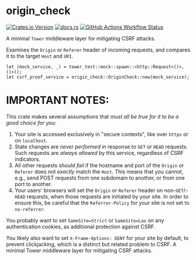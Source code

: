 # origin\_check

[![Crates.io Version](https://img.shields.io/crates/v/origin_check)](https://crates.io/crates/origin_check)
[![docs.rs](https://img.shields.io/docsrs/origin_check)](https://docs.rs/origin_check/latest/origin_check/)
[![GitHub Actions Workflow Status](https://img.shields.io/github/actions/workflow/status/benwr/origin_check/rust.yml)](https://github.com/benwr/origin_check)


A minimal `Tower` middleware layer for mitigating CSRF attacks.

Examines the `Origin` or `Referer` header of incoming requests, and compares
it to the target `Host` and `URI`.

```
let (mock_service, _) = tower_test::mock::spawn::<http::Request<()>, ()>();
let csrf_proof_service = origin_check::OriginCheck::new(mock_service);
```

# IMPORTANT NOTES:

This crate makes several assumptions that *must all be true for it to be a good
choice for you:*

1. Your site is accessed exclusively in "secure contexts", like over `https` or
   on `localhost`.
2. State changes are *never performed* in response to `GET` or `HEAD` requests.
   Such requests are _always allowed_ by this service, regardless of CSRF
   indicators.
3. All other requests _should fail_ if the hostname and port of the `Origin` or
   `Referer` does not _exactly_ match the `Host`. This means that you cannot,
   e.g., send POST requests from one subdomain to another, or from one port to
   another.
4. Your users' browsers will set the `Origin` or `Referer` header on
   non-`GET`/-`HEAD` requests, when those requests are initiated by your site.
   In order to ensure this, be careful that the `Referrer-Policy` for your site
   is not set to `no-referrer`.

You probably want to set `SameSite=Strict` or `SameSite=Lax` on any
authentication cookies, as additional protection against CSRF.

You likely also want to set `X-Frame-Options: DENY` for your site by default,
to prevent clickjacking, which is a distinct but related problem to CSRF.
A minimal Tower middleware layer for mitigating CSRF attacks.
